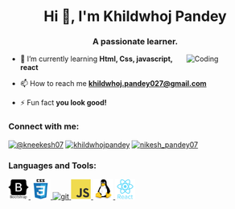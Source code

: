 <h1 align="center">Hi 👋, I'm Khildwhoj Pandey</h1>
<h3 align="center">A passionate learner.</h3>
<img align="right" alt="Coding" width="150" src="https://img.freepik.com/free-vector/hacker-operating-laptop-cartoon-icon-illustration-technology-icon-concept-isolated-flat-cartoon-style_138676-2387.jpg?w=360">


- 🌱 I’m currently learning **Html, Css, javascript, react**

- 📫 How to reach me **khildwhoj.pandey027@gmail.com**

- ⚡ Fun fact **you look good!**

<h3 align="left">Connect with me:</h3>
<p align="left">
<a href="https://codepen.io/@kneekesh07" target="blank"><img align="center" src="https://raw.githubusercontent.com/rahuldkjain/github-profile-readme-generator/master/src/images/icons/Social/codepen.svg" alt="@kneekesh07" height="30" width="40" /></a>
<a href="https://linkedin.com/in/khildwhojpandey" target="blank"><img align="center" src="https://raw.githubusercontent.com/rahuldkjain/github-profile-readme-generator/master/src/images/icons/Social/linked-in-alt.svg" alt="khildwhojpandey" height="30" width="40" /></a>
<a href="https://instagram.com/nikesh_pandey07" target="blank"><img align="center" src="https://raw.githubusercontent.com/rahuldkjain/github-profile-readme-generator/master/src/images/icons/Social/instagram.svg" alt="nikesh_pandey07" height="30" width="40" /></a>
</p>

<h3 align="left">Languages and Tools:</h3>
<p align="left"> <a href="https://getbootstrap.com" target="_blank" rel="noreferrer"> <img src="https://raw.githubusercontent.com/devicons/devicon/master/icons/bootstrap/bootstrap-plain-wordmark.svg" alt="bootstrap" width="40" height="40"/> </a> <a href="https://www.w3schools.com/css/" target="_blank" rel="noreferrer"> <img src="https://raw.githubusercontent.com/devicons/devicon/master/icons/css3/css3-original-wordmark.svg" alt="css3" width="40" height="40"/> </a> <a href="https://git-scm.com/" target="_blank" rel="noreferrer"> <img src="https://www.vectorlogo.zone/logos/git-scm/git-scm-icon.svg" alt="git" width="40" height="40"/> </a> <a href="https://developer.mozilla.org/en-US/docs/Web/JavaScript" target="_blank" rel="noreferrer"> <img src="https://raw.githubusercontent.com/devicons/devicon/master/icons/javascript/javascript-original.svg" alt="javascript" width="40" height="40"/> </a> <a href="https://www.linux.org/" target="_blank" rel="noreferrer"> <img src="https://raw.githubusercontent.com/devicons/devicon/master/icons/linux/linux-original.svg" alt="linux" width="40" height="40"/> </a> <a href="https://reactjs.org/" target="_blank" rel="noreferrer"> <img src="https://raw.githubusercontent.com/devicons/devicon/master/icons/react/react-original-wordmark.svg" alt="react" width="40" height="40"/> </a> </p>
